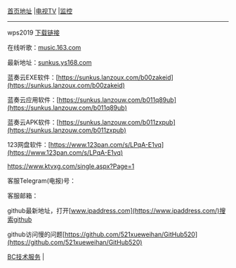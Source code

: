 [首页地址](https://sunkus.github.io)  |[电视TV](https://sunkus.github.io/tv)  |[监控](https://sunkus.github.io/jiankong)  

----------
wps2019 [下载链接](http://pan.zzu.cc:99/d/Ali/WPS2019_Pro.exe)

在线听歌：[music.163.com](https://music.163.com/#/discover/toplist?id=3778678)

最新地址：[sunkus.ys168.com](http://sunkus.ys168.com)

蓝奏云EXE软件：[https://sunkus.lanzoux.com/b00zakeid](https://sunkus.lanzoux.com/b00zakeid)

蓝奏云应用软件：[https://sunkus.lanzouw.com/b011q89ub](https://sunkus.lanzouw.com/b011q89ub)

蓝奏云APK软件：[https://sunkus.lanzouw.com/b011zxpub](https://sunkus.lanzouw.com/b011zxpub)

123网盘软件：[https://www.123pan.com/s/LPqA-E1vq](https://www.123pan.com/s/LPqA-E1vq)

https://www.ktvxg.com/single.aspx?Page=1

客服Telegram(电报)号：

客服邮箱：

github最新地址，打开[www.ipaddress.com](https://www.ipaddress.com/)搜索github

github访问慢的问题[https://github.com/521xueweihan/GitHub520](https://github.com/521xueweihan/GitHub520)

[BC技术服务](http://www.ccho.cc/bc/) |
